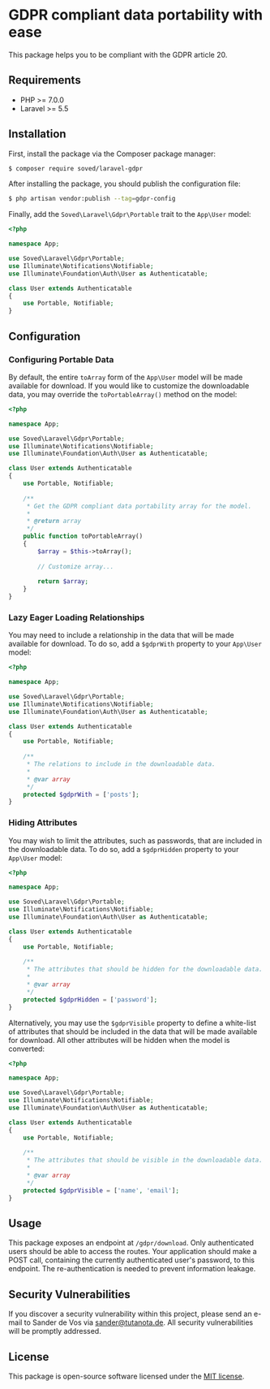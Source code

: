 # GDPR compliant data portability with ease

This package helps you to be compliant with the GDPR article 20.

## Requirements

- PHP >= 7.0.0
- Laravel >= 5.5

## Installation

First, install the package via the Composer package manager:

```bash
$ composer require soved/laravel-gdpr
```

After installing the package, you should publish the configuration file:

```bash
$ php artisan vendor:publish --tag=gdpr-config
```

Finally, add the `Soved\Laravel\Gdpr\Portable` trait to the `App\User` model:

```php
<?php

namespace App;

use Soved\Laravel\Gdpr\Portable;
use Illuminate\Notifications\Notifiable;
use Illuminate\Foundation\Auth\User as Authenticatable;

class User extends Authenticatable
{
    use Portable, Notifiable;
}

```

## Configuration

### Configuring Portable Data

By default, the entire `toArray` form of the `App\User` model will be made available for download. If you would like to customize the downloadable data, you may override the `toPortableArray()` method on the model:

```php
<?php

namespace App;

use Soved\Laravel\Gdpr\Portable;
use Illuminate\Notifications\Notifiable;
use Illuminate\Foundation\Auth\User as Authenticatable;

class User extends Authenticatable
{
    use Portable, Notifiable;
    
    /**
     * Get the GDPR compliant data portability array for the model.
     *
     * @return array
     */
    public function toPortableArray()
    {
        $array = $this->toArray();
        
        // Customize array...
        
        return $array;
    }
}

```

### Lazy Eager Loading Relationships

You may need to include a relationship in the data that will be made available for download. To do so, add a `$gdprWith` property to your `App\User` model:

```php
<?php

namespace App;

use Soved\Laravel\Gdpr\Portable;
use Illuminate\Notifications\Notifiable;
use Illuminate\Foundation\Auth\User as Authenticatable;

class User extends Authenticatable
{
    use Portable, Notifiable;
    
    /**
     * The relations to include in the downloadable data.
     *
     * @var array
     */
    protected $gdprWith = ['posts'];
}

```

### Hiding Attributes

You may wish to limit the attributes, such as passwords, that are included in the downloadable data. To do so, add a `$gdprHidden` property to your `App\User` model:

```php
<?php

namespace App;

use Soved\Laravel\Gdpr\Portable;
use Illuminate\Notifications\Notifiable;
use Illuminate\Foundation\Auth\User as Authenticatable;

class User extends Authenticatable
{
    use Portable, Notifiable;
    
    /**
     * The attributes that should be hidden for the downloadable data.
     *
     * @var array
     */
    protected $gdprHidden = ['password'];
}

```

Alternatively, you may use the `$gdprVisible` property to define a white-list of attributes that should be included in the data that will be made available for download. All other attributes will be hidden when the model is converted:

```php
<?php

namespace App;

use Soved\Laravel\Gdpr\Portable;
use Illuminate\Notifications\Notifiable;
use Illuminate\Foundation\Auth\User as Authenticatable;

class User extends Authenticatable
{
    use Portable, Notifiable;
    
    /**
     * The attributes that should be visible in the downloadable data.
     *
     * @var array
     */
    protected $gdprVisible = ['name', 'email'];
}

```

## Usage

This package exposes an endpoint at `/gdpr/download`. Only authenticated users should be able to access the routes. Your application should make a POST call, containing the currently authenticated user's password, to this endpoint. The re-authentication is needed to prevent information leakage.

## Security Vulnerabilities

If you discover a security vulnerability within this project, please send an e-mail to Sander de Vos via [sander@tutanota.de](mailto:sander@tutanota.de). All security vulnerabilities will be promptly addressed.

## License

This package is open-source software licensed under the [MIT license](https://opensource.org/licenses/MIT).
